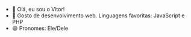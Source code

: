 - 👋 Olá, eu sou o Vitor!
- 👀 Gosto de desenvolvimento web. Linguagens favoritas: JavaScript e PHP
- 😄 Pronomes: Ele/Dele

